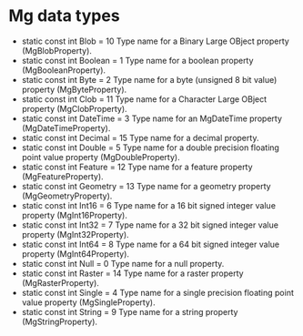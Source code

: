 
# Mg data types

* static const int 	Blob = 10
 	Type name for a Binary Large OBject property (MgBlobProperty).
* static const int 	Boolean = 1
 	Type name for a boolean property (MgBooleanProperty).
* static const int 	Byte = 2
 	Type name for a byte (unsigned 8 bit value) property (MgByteProperty).
* static const int 	Clob = 11
 	Type name for a Character Large OBject property (MgClobProperty).
* static const int 	DateTime = 3
 	Type name for an MgDateTime property (MgDateTimeProperty).
* static const int 	Decimal = 15
 	Type name for a decimal property.
* static const int 	Double = 5
 	Type name for a double precision floating point value property (MgDoubleProperty).
* static const int 	Feature = 12
 	Type name for a feature property (MgFeatureProperty).
* static const int 	Geometry = 13
 	Type name for a geometry property (MgGeometryProperty).
* static const int 	Int16 = 6
 	Type name for a 16 bit signed integer value property (MgInt16Property).
* static const int 	Int32 = 7
 	Type name for a 32 bit signed integer value property (MgInt32Property).
* static const int 	Int64 = 8
 	Type name for a 64 bit signed integer value property (MgInt64Property).
* static const int 	Null = 0
 	Type name for a null property.
* static const int 	Raster = 14
 	Type name for a raster property (MgRasterProperty).
* static const int 	Single = 4
 	Type name for a single precision floating point value property (MgSingleProperty).
* static const int 	String = 9
 	Type name for a string property (MgStringProperty).